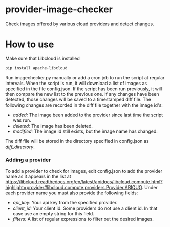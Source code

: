 provider-image-checker
======================

Check images offered by various cloud providers and detect changes.

How to use
============

Make sure that Libcloud is installed
```bash
pip install apache-libcloud
```
Run imagechecker.py manually or add a cron job to run the script at regular intervals. When the script is run, it will download a list of images as specified in the file config.json. If the script has been run previously, it will then compare the new list to the previous one. If any changes have been detected, those changes will be saved to a timestamped diff file. The following changes are recorded in the diff file together with the image id's:
- *added:* The image been added to the provider since last time the script was run.
- *deleted:* The image has been deleted.
- *modified:* The image id still exists, but the image name has changed.

The diff file will be stored in the directory specified in config.json as *diff_directory*.

### Adding a provider

To add a provider to check for images, edit config.json to add the provider name as it appears in the list at https://libcloud.readthedocs.org/en/latest/apidocs/libcloud.compute.html?highlight=provider#libcloud.compute.providers.Provider.ABIQUO. Under each provider name you must also provide the following fields:
- *api_key*: Your api key from the specified provider.
- *client_id:* Your client id. Some providers do not use a client id. In that case use an empty string for this field.
- *filters:* A list of regular expressions to filter out the desired images.










